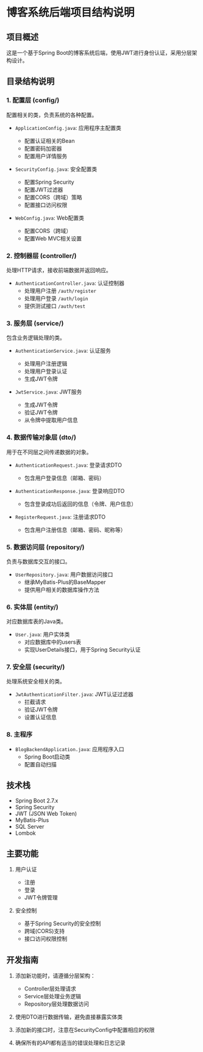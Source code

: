 # 博客系统后端项目结构说明

## 项目概述
这是一个基于Spring Boot的博客系统后端，使用JWT进行身份认证，采用分层架构设计。

## 目录结构说明

### 1. 配置层 (config/)
配置相关的类，负责系统的各种配置。

- `ApplicationConfig.java`: 应用程序主配置类
  - 配置认证相关的Bean
  - 配置密码加密器
  - 配置用户详情服务

- `SecurityConfig.java`: 安全配置类
  - 配置Spring Security
  - 配置JWT过滤器
  - 配置CORS（跨域）策略
  - 配置接口访问权限

- `WebConfig.java`: Web配置类
  - 配置CORS（跨域）
  - 配置Web MVC相关设置

### 2. 控制器层 (controller/)
处理HTTP请求，接收前端数据并返回响应。

- `AuthenticationController.java`: 认证控制器
  - 处理用户注册 `/auth/register`
  - 处理用户登录 `/auth/login`
  - 提供测试接口 `/auth/test`

### 3. 服务层 (service/)
包含业务逻辑处理的类。

- `AuthenticationService.java`: 认证服务
  - 处理用户注册逻辑
  - 处理用户登录认证
  - 生成JWT令牌

- `JwtService.java`: JWT服务
  - 生成JWT令牌
  - 验证JWT令牌
  - 从令牌中提取用户信息

### 4. 数据传输对象层 (dto/)
用于在不同层之间传递数据的对象。

- `AuthenticationRequest.java`: 登录请求DTO
  - 包含用户登录信息（邮箱、密码）

- `AuthenticationResponse.java`: 登录响应DTO
  - 包含登录成功后返回的信息（令牌、用户信息）

- `RegisterRequest.java`: 注册请求DTO
  - 包含用户注册信息（邮箱、密码、昵称等）

### 5. 数据访问层 (repository/)
负责与数据库交互的接口。

- `UserRepository.java`: 用户数据访问接口
  - 继承MyBatis-Plus的BaseMapper
  - 提供用户相关的数据库操作方法

### 6. 实体层 (entity/)
对应数据库表的Java类。

- `User.java`: 用户实体类
  - 对应数据库中的users表
  - 实现UserDetails接口，用于Spring Security认证

### 7. 安全层 (security/)
处理系统安全相关的类。

- `JwtAuthenticationFilter.java`: JWT认证过滤器
  - 拦截请求
  - 验证JWT令牌
  - 设置认证信息

### 8. 主程序
- `BlogBackendApplication.java`: 应用程序入口
  - Spring Boot启动类
  - 配置自动扫描

## 技术栈
- Spring Boot 2.7.x
- Spring Security
- JWT (JSON Web Token)
- MyBatis-Plus
- SQL Server
- Lombok

## 主要功能
1. 用户认证
   - 注册
   - 登录
   - JWT令牌管理

2. 安全控制
   - 基于Spring Security的安全控制
   - 跨域(CORS)支持
   - 接口访问权限控制

## 开发指南
1. 添加新功能时，请遵循分层架构：
   - Controller层处理请求
   - Service层处理业务逻辑
   - Repository层处理数据访问
   
2. 使用DTO进行数据传输，避免直接暴露实体类

3. 添加新的接口时，注意在SecurityConfig中配置相应的权限

4. 确保所有的API都有适当的错误处理和日志记录 